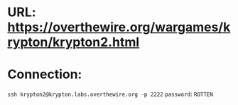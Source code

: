 # URL: https://overthewire.org/wargames/krypton/krypton2.html

# Connection:  
`ssh krypton2@krypton.labs.overthewire.org -p 2222`
`password`: `ROTTEN`

